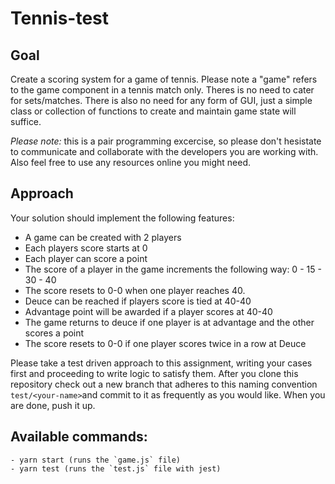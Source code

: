 # Tennis-test

## Goal 

Create a scoring system for a game of tennis. Please note a "game" refers to the game component in a tennis match only. Theres is no need to cater for sets/matches. There is also no need for any form of GUI, just a simple class or collection of functions to create and maintain game state will suffice.

*Please note:* this is a pair programming excercise, so please don't hesistate to communicate and collaborate with the developers you are working with. Also feel free to use any resources online you might need. 

## Approach

Your solution should implement the following features:

- A game can be created with 2 players
- Each players score starts at 0
- Each player can score a point
- The score of a player in the game increments the following way: 0 - 15 - 30 - 40
- The score resets to 0-0 when one player reaches 40.
- Deuce can be reached if players score is tied at 40-40
- Advantage point will be awarded if a player scores at 40-40
- The game returns to deuce if one player is at advantage and the other scores a point
- The score resets to 0-0 if one player scores twice in a row at Deuce

Please take a test driven approach to this assignment, writing your cases first and proceeding to write logic to satisfy them. After you clone this repository check out a new branch that adheres to this naming convention `test/<your-name>`and commit to it as frequently as you would like. When you are done, push it up.

## Available commands:
    - yarn start (runs the `game.js` file)
    - yarn test (runs the `test.js` file with jest)
